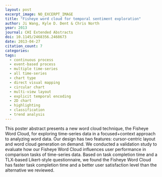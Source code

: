 ```yaml
---
layout: post
excerpt_image: NO_EXCERPT_IMAGE
title: "Fisheye word cloud for temporal sentiment exploration"
author: Ji Wang, Kyle D. Dent & Chris North
year: 2013
journal: CHI Extended Abstracts
doi: 10.1145/2468356.2468673
date: 2013-04-27
citation_count: 7
categories:
tags:
  - continuous process
  - event-based process
  - multiple time-series
  - all time-series
  - chart type
  - direct visual mapping
  - circular chart
  - multi-view layout
  - explicit temporal encoding
  - 2D chart
  - highlighting
  - classification
  - trend analysis
---
```

This poster abstract presents a new word cloud technique, the Fisheye Word Cloud, for exploring time-series data in a focused+context approach to analyzing word data. Our design has two features: cursor-centric layout and word cloud generation on demand. We conducted a validation study to evaluate how our Fisheye Word Cloud influences user performance in comparison tasks of time-series data. Based on task completion time and a TLX-based Likert-style questionnaire, we found the Fisheye Word Cloud has faster task completion time and a better user satisfaction level than the alternative we reviewed.
